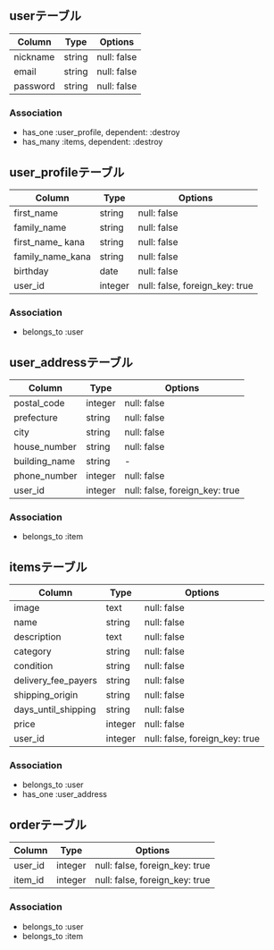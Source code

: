 ## userテーブル

|Column|Type|Options|
|------|----|-------|
|nickname|string|null: false|
|email|string|null: false|
|password|string|null: false|

### Association
- has_one :user_profile, dependent: :destroy​
- has_many :items, dependent: :destroy​​



## user​_profileテーブル

|Column|Type|Options|
|------|----|-------|
|first_name|string|null: false|
|family_name|string|null: false|
|first_name_ kana|string|null: false|
|family_name_kana|string|null: false|
|birthday|date|null: false|
|user_id|integer|null: false, foreign_key: true|

### Association
- belongs_to :user



## user​_addressテーブル

|Column|Type|Options|
|------|----|-------|
|postal_code|integer|null: false|
|prefecture|string|null: false|
|city|string|null: false|
|house_number|string|null: false|
|building_name|string|-|
|phone_number|integer|null: false|
|user_id|integer|null: false, foreign_key: true|


### Association
- belongs_to :item



## itemsテーブル

|Column|Type|Options|
|------|----|-------|
|image|text|null: false|
|name|string|null: false|
|description|text|null: false|
|category|string|null: false|
|condition|string|null: false|
|delivery_fee_payers|string|null: false|
|shipping_origin|string|null: false|
|days_until_shipping|string|null: false|
|price|integer|null: false|
|user_id|integer|null: false, foreign_key: true|

### Association
- belongs_to :user
- has_one :user​_address



## orderテーブル

|Column|Type|Options|
|------|----|-------|
|user_id|integer|null: false, foreign_key: true|
|item_id|integer|null: false, foreign_key: true|

### Association
- belongs_to :user
- belongs_to :item